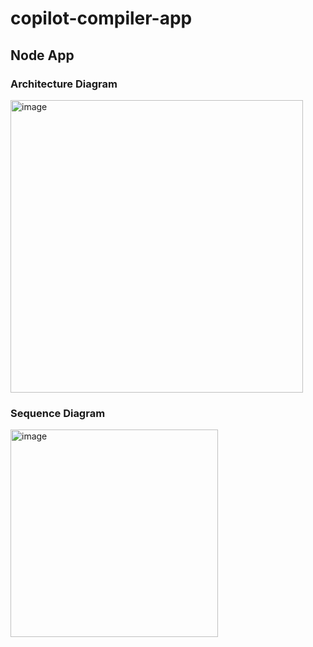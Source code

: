 # copilot-compiler-app
## Node App
### Architecture Diagram
 <img width="468" alt="image" src="https://github.com/user-attachments/assets/8b0f7319-b124-41af-b3b3-47853868c8d7">

### Sequence Diagram
<img width="332" alt="image" src="https://github.com/user-attachments/assets/4d840163-1877-4997-bdf5-60cdc4573413">

 
